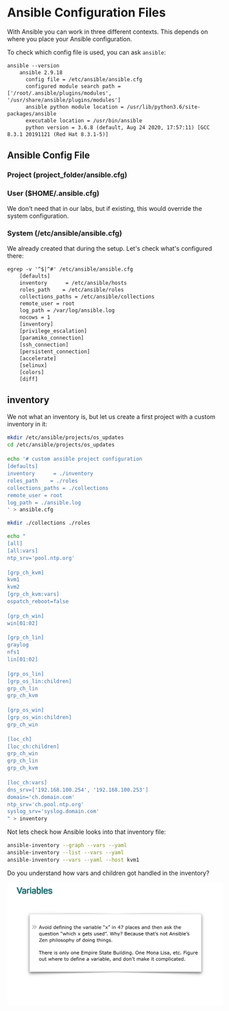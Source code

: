 
# Ansible Configuration Files
With Ansible you can work in three different contexts.
This depends on where you place your Ansible configuration.

To check which config file is used, you can ask `ansible`:
```
ansible --version
	ansible 2.9.18
	  config file = /etc/ansible/ansible.cfg
	  configured module search path = ['/root/.ansible/plugins/modules', '/usr/share/ansible/plugins/modules']
	  ansible python module location = /usr/lib/python3.6/site-packages/ansible
	  executable location = /usr/bin/ansible
	  python version = 3.6.8 (default, Aug 24 2020, 17:57:11) [GCC 8.3.1 20191121 (Red Hat 8.3.1-5)]
```
## Ansible Config File

### Project (project_folder/ansible.cfg)

### User ($HOME/.ansible.cfg)
We don't need that in our labs, but if existing, this would override the system configuration.

### System (/etc/ansible/ansible.cfg)
We already created that during the setup.
Let's check what's configured there:
```
egrep -v '^$|^#' /etc/ansible/ansible.cfg 
	[defaults]
	inventory      = /etc/ansible/hosts
	roles_path    = /etc/ansible/roles
	collections_paths = /etc/ansible/collections
	remote_user = root
	log_path = /var/log/ansible.log
	nocows = 1
	[inventory]
	[privilege_escalation]
	[paramiko_connection]
	[ssh_connection]
	[persistent_connection]
	[accelerate]
	[selinux]
	[colors]
	[diff]
```

## inventory
We not what an inventory is, but let us create a first project with a custom inventory in it:
```bash
mkdir /etc/ansible/projects/os_updates
cd /etc/ansible/projects/os_updates

echo '# custom ansible project configuration
[defaults]
inventory      = ./inventory
roles_path    = ./roles
collections_paths = ./collections
remote_user = root
log_path = ./ansible.log
' > ansible.cfg
```
```bash
mkdir ./collections ./roles
```
```bash
echo "
[all]
[all:vars]
ntp_srv='pool.ntp.org'

[grp_ch_kvm]
kvm1
kvm2 
[grp_ch_kvm:vars]
ospatch_reboot=false

[grp_ch_win]
win[01:02]

[grp_ch_lin]
graylog
nfs1
lin[01:02]

[grp_os_lin]
[grp_os_lin:children]
grp_ch_lin
grp_ch_kvm

[grp_os_win]
[grp_os_win:children]
grp_ch_win

[loc_ch]
[loc_ch:children]
grp_ch_win
grp_ch_lin
grp_ch_kvm

[loc_ch:vars]
dns_srv=['192.168.100.254', '192.168.100.253']
domain='ch.domain.com'
ntp_srv='ch.pool.ntp.org'
syslog_srv='syslog.domain.com'
" > inventory
```
Not lets check how Ansible looks into that inventory file:
```bash
ansible-inventory --graph --vars --yaml
ansible-inventory --list --vars --yaml
ansible-inventory --vars --yaml --host kvm1
```

Do you understand how vars and children got handled in the inventory?

![enter image description here](https://github.com/joe-speedboat/workshop.ansible/raw/master/images/ansible_vars.png)
<!--stackedit_data:
eyJoaXN0b3J5IjpbLTEzOTI5NTgwNDYsLTY1OTg3NDk4MiwxMT
YxNjY4OTY0LC0xNjg3Njg5MTc3LC05MTgzOTM2MDldfQ==
-->